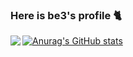 ### Here is be3's profile 🐈

[![Anurag's GitHub stats](https://github-readme-stats.vercel.app/api?username=Be3751&theme=dark&show_icons=true)](https://github.com/anuraghazra/github-readme-stats)
<a href="https://github.com/anuraghazra/github-readme-stats">
  <img align="left" src="https://github-readme-stats.vercel.app/api/top-langs/?username=Konippi&layout=compact&theme=noctis_minimus" />
</a>
